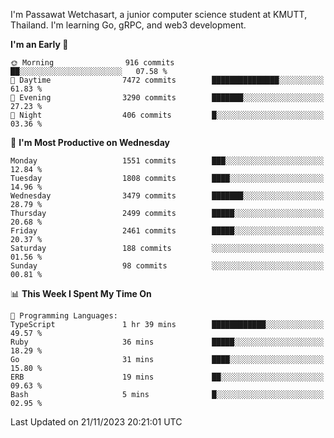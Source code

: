 
I'm Passawat Wetchasart, a junior computer science student at KMUTT, Thailand. I'm learning Go, gRPC, and web3 development.



<!--START_SECTION:waka-->
**I'm an Early 🐤** 

```text
🌞 Morning                916 commits         ██░░░░░░░░░░░░░░░░░░░░░░░   07.58 % 
🌆 Daytime                7472 commits        ███████████████░░░░░░░░░░   61.83 % 
🌃 Evening                3290 commits        ███████░░░░░░░░░░░░░░░░░░   27.23 % 
🌙 Night                  406 commits         █░░░░░░░░░░░░░░░░░░░░░░░░   03.36 % 
```
📅 **I'm Most Productive on Wednesday** 

```text
Monday                   1551 commits        ███░░░░░░░░░░░░░░░░░░░░░░   12.84 % 
Tuesday                  1808 commits        ████░░░░░░░░░░░░░░░░░░░░░   14.96 % 
Wednesday                3479 commits        ███████░░░░░░░░░░░░░░░░░░   28.79 % 
Thursday                 2499 commits        █████░░░░░░░░░░░░░░░░░░░░   20.68 % 
Friday                   2461 commits        █████░░░░░░░░░░░░░░░░░░░░   20.37 % 
Saturday                 188 commits         ░░░░░░░░░░░░░░░░░░░░░░░░░   01.56 % 
Sunday                   98 commits          ░░░░░░░░░░░░░░░░░░░░░░░░░   00.81 % 
```


📊 **This Week I Spent My Time On** 

```text
💬 Programming Languages: 
TypeScript               1 hr 39 mins        ████████████░░░░░░░░░░░░░   49.57 % 
Ruby                     36 mins             █████░░░░░░░░░░░░░░░░░░░░   18.29 % 
Go                       31 mins             ████░░░░░░░░░░░░░░░░░░░░░   15.80 % 
ERB                      19 mins             ██░░░░░░░░░░░░░░░░░░░░░░░   09.63 % 
Bash                     5 mins              █░░░░░░░░░░░░░░░░░░░░░░░░   02.95 % 
```


 Last Updated on 21/11/2023 20:21:01 UTC
<!--END_SECTION:waka-->

<!--
**markpassawat/markpassawat** is a ✨ _special_ ✨ repository because its `README.md` (this file) appears on your GitHub profile.

Here are some ideas to get you started:

- 🔭 I’m currently working on ...
- 🌱 I’m currently learning ...
- 👯 I’m looking to collaborate on ...
- 🤔 I’m looking for help with ...
- 💬 Ask me about ...
- 📫 How to reach me: ...
- 😄 Pronouns: He/Him
- ⚡ Fun fact: ...
-->

